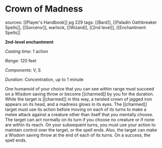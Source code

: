 # Crown of Madness
sources: [[Player's Handbook]] pg 229
tags: [[Bard]], [[Paladin Oathbreaker Spells]], [[Sorceror]], warlock, [[Wizard]], [[2nd level]], [[Enchantment Spells]]

**2nd-level enchantment**

*Casting time*: 1 action

*Range*: 120 feet

*Components*: V, S

*Duration*: Concentration, up to 1 minute

One humanoid of your choice that you can see within range must succeed on a Wisdom saving throw or become [[charmed]] by you for the duration. While the target is [[charmed]] in this way, a twisted crown of jagged iron appears on its head, and a madness glows in its eyes. The [[charmed]] target must use its action before moving on each of its turns to make a melee attack against a creature other than itself that you mentally choose. The target can act normally on its turn if you choose no creature or if none are within its reach. On your subsequent turns, you must use your action to maintain control over the target, or the spell ends. Also, the target can make a Wisdom saving throw at the end of each of its turns. On a success, the spell ends.
